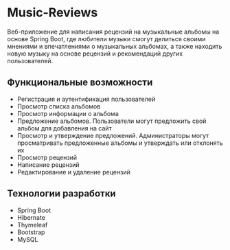 # Music-Reviews
Веб-приложение для написания рецензий на музыкальные альбомы на основе Spring Boot, где любители музыки смогут делиться своими мнениями и впечатлениями о музыкальных альбомах, а также находить новую музыку на основе рецензий и рекомендаций других пользователей.

## Функциональные возможности
- Регистрация и аутентификация пользователей
- Просмотр списка альбомов
- Просмотр информации о альбома
- Предложение альбомов. Пользователи могут предложить свой альбом для добавления на сайт
- Просмотр и утверждение предложений. Администраторы могут просматривать предложенные альбомы и утверждать или отклонять их
- Просмотр рецензий
- Написание рецензий
- Редактирование и удаление рецензий

## Технологии разработки
- Spring Boot
- Hibernate
- Thymeleaf
- Bootstrap
- MySQL
